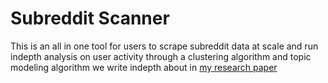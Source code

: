 ﻿# Subreddit Scanner 
 
 This is an all in one tool for users to scrape subreddit data at scale and run indepth analysis on user activity through a clustering algorithm and topic modeling algorithm we write indepth about in [my research paper](https://github.com/arzhangv/SubredditScanner/blob/main/SubredditScanner_Report.pdf)

